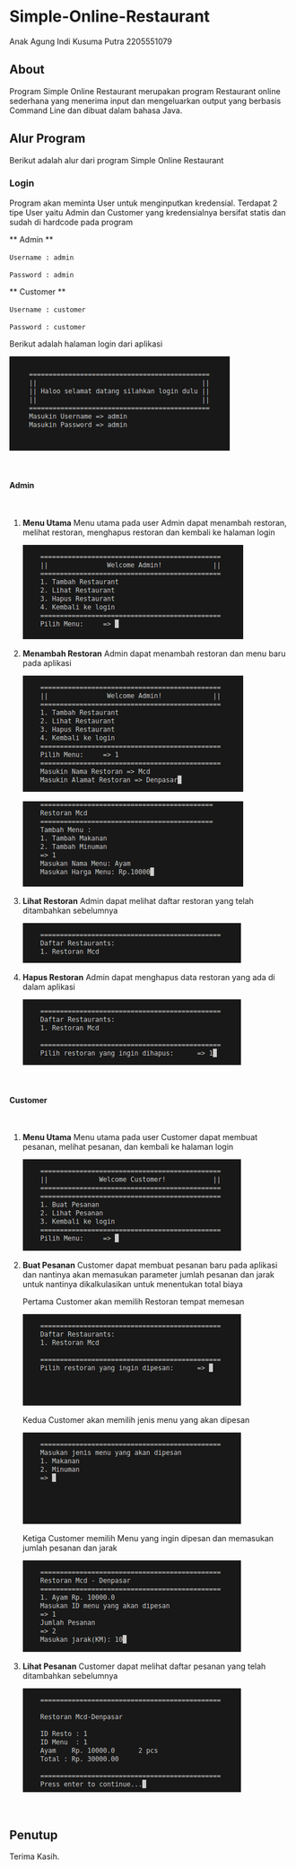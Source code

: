 # Simple-Online-Restaurant

Anak Agung Indi Kusuma Putra
2205551079

## About

Program Simple Online Restaurant merupakan program Restaurant online sederhana yang menerima input dan mengeluarkan  output yang berbasis Command Line dan dibuat dalam bahasa Java.

## Alur Program

Berikut adalah alur dari program Simple Online Restaurant

### Login

Program akan meminta User untuk menginputkan kredensial. Terdapat 2 tipe User yaitu Admin dan Customer yang kredensialnya bersifat statis dan sudah di hardcode pada program

** Admin **

`Username : admin`

`Password : admin`

** Customer **

`Username : customer`

`Password : customer`

Berikut adalah halaman login dari aplikasi

![Login](/img/login.png "Login")

<br>

#### Admin
<br>

1. **Menu Utama**
    Menu utama pada user Admin dapat menambah restoran, melihat restoran, menghapus restoran dan kembali ke halaman login

    ![Menu Admin](/img/Menu%20Admin.png "Menu Admin")

2. **Menambah Restoran**
    Admin dapat menambah restoran dan menu baru pada aplikasi

    ![Tambah Restoran](/img/Tambah%20Restoran.png "Tambah Restoran")

    ![Tambah Menu](/img/Tambah%20Menu.png "Tambah Menu")

3. **Lihat Restoran**
    Admin dapat melihat daftar restoran yang telah ditambahkan sebelumnya

    ![Lihat Restoran](/img/Lihat%20Restoran.png "Lihat Restoran")

4. **Hapus Restoran**
    Admin dapat menghapus data restoran yang ada di dalam aplikasi

    ![Hapus Restoran](/img/Hapus%20Restoran.png "Hapus Restoran")

    <br>

#### Customer
<br>

1. **Menu Utama**
    Menu utama pada user Customer dapat membuat pesanan, melihat pesanan, dan kembali ke halaman login

    ![Menu Customer](/img/Menu%20Customer.png "Menu Customer")

2. **Buat Pesanan**
    Customer dapat membuat pesanan baru pada aplikasi dan nantinya akan memasukan parameter jumlah pesanan dan jarak untuk nantinya dikalkulasikan untuk menentukan total biaya

    Pertama Customer akan memilih Restoran tempat memesan

    ![Buat Pesanan](/img/Buat%20Pesanan1.png "Buat Pesanan")

    Kedua Customer akan memilih jenis menu yang akan dipesan

    ![Buat Pesanan](/img/Buat%20Pesanan2.png "Buat Pesanan")

    Ketiga Customer memilih Menu yang ingin dipesan dan memasukan jumlah pesanan dan jarak
    
    ![Buat Pesanan](/img/Buat%20Pesanan3.png "Buat Pesanan")


3. **Lihat Pesanan**
    Customer dapat melihat daftar pesanan yang telah ditambahkan sebelumnya

    ![Lihat Restoran](/img/Lihat%20Pesanan.png "Lihat Restoran")

<br>

## Penutup
Terima Kasih.